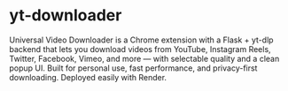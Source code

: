 # yt-downloader
Universal Video Downloader is a Chrome extension with a Flask + yt-dlp backend that lets you download videos from YouTube, Instagram Reels, Twitter, Facebook, Vimeo, and more — with selectable quality and a clean popup UI. Built for personal use, fast performance, and privacy-first downloading. Deployed easily with Render.
